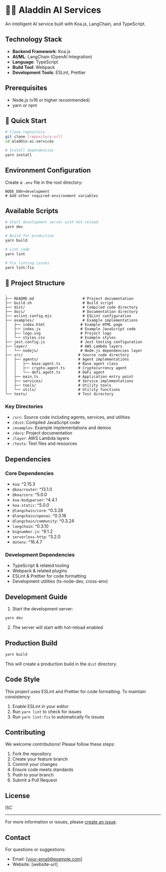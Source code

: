 # 🧞‍♂️ Aladdin AI Services

An intelligent AI service built with Koa.js, LangChain, and TypeScript.

## Technology Stack

- **Backend Framework**: Koa.js
- **AI/ML**: LangChain (OpenAI Integration)
- **Language**: TypeScript
- **Build Tool**: Webpack
- **Development Tools**: ESLint, Prettier

## Prerequisites

- Node.js (v16 or higher recommended)
- yarn or npm

## 🚀 Quick Start 

```bash
# Clone repository
git clone [repository-url]
cd aladdin-ai-services

# Install dependencies
yarn install
```

## Environment Configuration

Create a `.env` file in the root directory:

```env
NODE_ENV=development
# Add other required environment variables
```

## Available Scripts

```bash
# Start development server with hot-reload
yarn dev

# Build for production
yarn build

# Lint code
yarn lint

# Fix linting issues
yarn lint:fix
```

## 📁 Project Structure

```
.
├── README.md                      # Project documentation
├── build.sh                       # Build script
├── dist/                          # Compiled code directory
├── docs/                          # Documentation directory
├── eslint.config.mjs              # ESLint configuration
├── examples/                      # Example implementations
│   ├── index.html                # Example HTML page
│   ├── index.js                  # Example JavaScript code
│   ├── logo.svg                  # Project logo
│   └── styles.css                # Example styles
├── jest.config.js                # Jest testing configuration
├── layer/                        # AWS Lambda layers
│   └── nodejs/                   # Node.js dependencies layer
├── src/                         # Source code directory
│   ├── agents/                  # Agent implementations
│   │   ├── base.agent.ts        # Base agent class
│   │   ├── crypto.agent.ts      # Cryptocurrency agent
│   │   └── defi.agent.ts        # DeFi agent
│   ├── main.ts                  # Application entry point
│   ├── services/                # Service implementations
│   ├── tools/                   # Utility tools
│   └── utils/                   # Utility functions
└── tests/                       # Test directory
```

### Key Directories

- `/src`: Source code including agents, services, and utilities
- `/dist`: Compiled JavaScript code
- `/examples`: Example implementations and demos
- `/docs`: Project documentation
- `/layer`: AWS Lambda layers
- `/tests`: Test files and resources

## Dependencies

### Core Dependencies

- `koa`: ^2.15.3
- `@koa/router`: ^13.1.0
- `@koa/cors`: ^5.0.0
- `koa-bodyparser`: ^4.4.1
- `koa-static`: ^5.0.0
- `@langchain/core`: ^0.3.28
- `@langchain/openai`: ^0.3.16
- `@langchain/community`: ^0.3.24
- `langchain`: ^0.3.10
- `bignumber.js`: ^9.1.2
- `serverless-http`: ^3.2.0
- `dotenv`: ^16.4.7

### Development Dependencies

- TypeScript & related tooling
- Webpack & related plugins
- ESLint & Prettier for code formatting
- Development utilities (ts-node-dev, cross-env)

## Development Guide

1. Start the development server:

```bash
yarn dev
```

2. The server will start with hot-reload enabled

## Production Build

```bash
yarn build
```

This will create a production build in the `dist` directory.

## Code Style

This project uses ESLint and Prettier for code formatting. To maintain consistency:

1. Enable ESLint in your editor
2. Run `yarn lint` to check for issues
3. Run `yarn lint:fix` to automatically fix issues

## Contributing

We welcome contributions! Please follow these steps:

1. Fork the repository
2. Create your feature branch
3. Commit your changes
4. Ensure code meets standards
5. Push to your branch
6. Submit a Pull Request

## License

ISC

---

For more information or issues, please [create an issue](repository-issues-url).

## Contact

For questions or suggestions:

- Email: [your-email@example.com]
- Website: [website-url]
